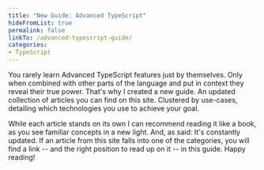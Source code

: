 ```yaml
---
title: "New Guide: Advanced TypeScript"
hideFromList: true
permalink: false
linkTo: /advanced-typescript-guide/
categories:
- TypeScript
---
```


You rarely learn Advanced TypeScript features just by themselves. Only when combined with other parts of the language and put in context they reveal their true power. That's why I created a new guide. An updated collection of articles you can find on this site. Clustered by use-cases, detailing which technologies you use to achieve your goal. 

While each article stands on its own I can recommend reading it like a book, as you see familiar concepts in a new light. And, as said: It's constantly updated. If an article from this site falls into one of the categories, you will find a link -- and the right position to read up on it -- in this guide. Happy reading!
